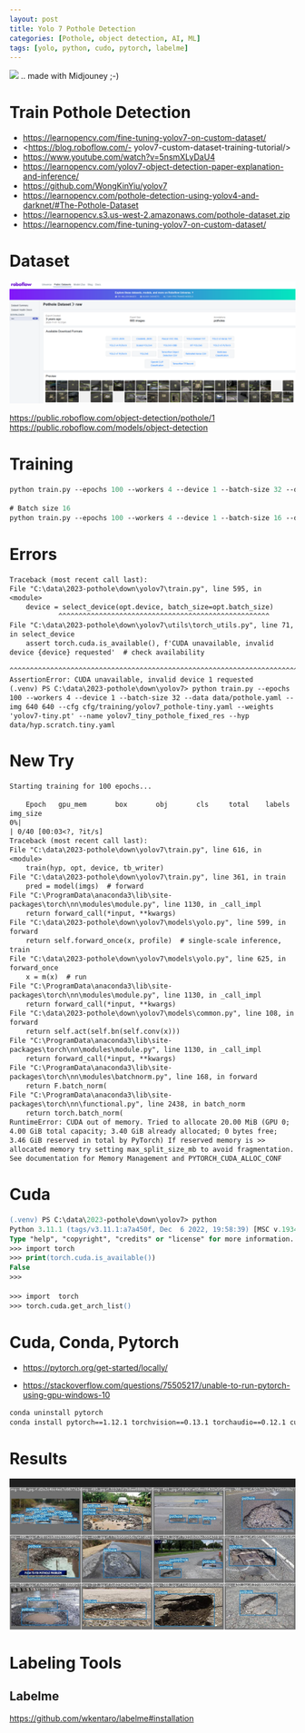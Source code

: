 ```yaml
---
layout: post
title: Yolo 7 Pothole Detection 
categories: [Pothole, object detection, AI, ML]
tags: [yolo, python, cudo, pytorch, labelme]
--- 
```

![](../pic/20230602125229_ai_pothole.png)
.. made with Midjouney ;-) 

# Train Pothole Detection 

- <https://learnopencv.com/fine-tuning-yolov7-on-custom-dataset/>
- <https://blog.roboflow.com/- yolov7-custom-dataset-training-tutorial/>
- <https://www.youtube.com/watch?v=5nsmXLyDaU4>
- <https://learnopencv.com/yolov7-object-detection-paper-explanation-and-inference/>
- <https://github.com/WongKinYiu/yolov7>
- <https://learnopencv.com/pothole-detection-using-yolov4-and-darknet/#The-Pothole-Dataset>
- <https://learnopencv.s3.us-west-2.amazonaws.com/pothole-dataset.zip>
- <https://learnopencv.com/fine-tuning-yolov7-on-custom-dataset/>


# Dataset
![](../pics/20230705171221_roboflow_dataset_pothole.png)

<https://public.roboflow.com/object-detection/pothole/1>
<https://public.roboflow.com/models/object-detection>


# Training 

```ps
python train.py --epochs 100 --workers 4 --device 1 --batch-size 32 --data data/pothole.yaml --img 640 640 --cfg cfg/training/yolov7_pothole-tiny.yaml --weights 'yolov7-tiny.pt' --name yolov7_tiny_pothole_fixed_res --hyp data/hyp.scratch.tiny.yaml

# Batch size 16 
python train.py --epochs 100 --workers 4 --device 1 --batch-size 16 --data data/pothole.yaml --img 640 640 --cfg cfg/training/yolov7_pothole-tiny.yaml --weights 'yolov7-tiny.pt' --name yolov7_tiny_pothole_fixed_res --hyp data/hyp.scratch.tiny.yaml
```

# Errors 
    Traceback (most recent call last):
    File "C:\data\2023-pothole\down\yolov7\train.py", line 595, in <module>
        device = select_device(opt.device, batch_size=opt.batch_size)
                ^^^^^^^^^^^^^^^^^^^^^^^^^^^^^^^^^^^^^^^^^^^^^^^^^^^^
    File "C:\data\2023-pothole\down\yolov7\utils\torch_utils.py", line 71, in select_device
        assert torch.cuda.is_available(), f'CUDA unavailable, invalid device {device} requested'  # check availability
        ^^^^^^^^^^^^^^^^^^^^^^^^^^^^^^^^^^^^^^^^^^^^^^^^^^^^^^^^^^^^^^^^^^^^^^^^^^^^^^^^^^^^^^^^
    AssertionError: CUDA unavailable, invalid device 1 requested
    (.venv) PS C:\data\2023-pothole\down\yolov7> python train.py --epochs 100 --workers 4 --device 1 --batch-size 32 --data data/pothole.yaml --img 640 640 --cfg cfg/training/yolov7_pothole-tiny.yaml --weights 'yolov7-tiny.pt' --name yolov7_tiny_pothole_fixed_res --hyp data/hyp.scratch.tiny.yaml
# New Try 

    Starting training for 100 epochs...

        Epoch   gpu_mem       box       obj       cls     total    labels  img_size
    0%|                                                                                                                                                                           | 0/40 [00:03<?, ?it/s] 
    Traceback (most recent call last):
    File "C:\data\2023-pothole\down\yolov7\train.py", line 616, in <module>
        train(hyp, opt, device, tb_writer)
    File "C:\data\2023-pothole\down\yolov7\train.py", line 361, in train
        pred = model(imgs)  # forward
    File "C:\ProgramData\anaconda3\lib\site-packages\torch\nn\modules\module.py", line 1130, in _call_impl
        return forward_call(*input, **kwargs)
    File "C:\data\2023-pothole\down\yolov7\models\yolo.py", line 599, in forward
        return self.forward_once(x, profile)  # single-scale inference, train
    File "C:\data\2023-pothole\down\yolov7\models\yolo.py", line 625, in forward_once
        x = m(x)  # run
    File "C:\ProgramData\anaconda3\lib\site-packages\torch\nn\modules\module.py", line 1130, in _call_impl
        return forward_call(*input, **kwargs)
    File "C:\data\2023-pothole\down\yolov7\models\common.py", line 108, in forward
        return self.act(self.bn(self.conv(x)))
    File "C:\ProgramData\anaconda3\lib\site-packages\torch\nn\modules\module.py", line 1130, in _call_impl
        return forward_call(*input, **kwargs)
    File "C:\ProgramData\anaconda3\lib\site-packages\torch\nn\modules\batchnorm.py", line 168, in forward
        return F.batch_norm(
    File "C:\ProgramData\anaconda3\lib\site-packages\torch\nn\functional.py", line 2438, in batch_norm
        return torch.batch_norm(
    RuntimeError: CUDA out of memory. Tried to allocate 20.00 MiB (GPU 0; 4.00 GiB total capacity; 3.40 GiB already allocated; 0 bytes free; 3.46 GiB reserved in total by PyTorch) If reserved memory is >> allocated memory try setting max_split_size_mb to avoid fragmentation.  See documentation for Memory Management and PYTORCH_CUDA_ALLOC_CONF

# Cuda 

```ps
(.venv) PS C:\data\2023-pothole\down\yolov7> python 
Python 3.11.1 (tags/v3.11.1:a7a450f, Dec  6 2022, 19:58:39) [MSC v.1934 64 bit (AMD64)] on win32
Type "help", "copyright", "credits" or "license" for more information.
>>> import torch 
>>> print(torch.cuda.is_available())
False
>>>  

>>> import  torch
>>> torch.cuda.get_arch_list()
```
# Cuda, Conda, Pytorch 

- <https://pytorch.org/get-started/locally/>

- <https://stackoverflow.com/questions/75505217/unable-to-run-pytorch-using-gpu-windows-10>
```bash
conda uninstall pytorch
conda install pytorch==1.12.1 torchvision==0.13.1 torchaudio==0.12.1 cudatoolkit=11.3 -c pytorch
```
# Results
![](../pics/20230705150608_potholeResuilts.png)

# Labeling Tools 

## Labelme 

<https://github.com/wkentaro/labelme#installation>
